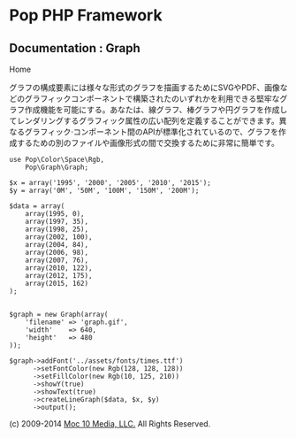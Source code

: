 Pop PHP Framework
=================

Documentation : Graph
---------------------

Home

グラフの構成要素には様々な形式のグラフを描画するためにSVGやPDF、画像などのグラフィックコンポーネントで構築されたのいずれかを利用できる堅牢なグラフ作成機能を可能にする。あなたは、線グラフ、棒グラフや円グラフを作成してレンダリングするグラフィック属性の広い配列を定義することができます。異なるグラフィック·コンポーネント間のAPIが標準化されているので、グラフを作成するための別のファイルや画像形式の間で交換するために非常に簡単です。

    use Pop\Color\Space\Rgb,
        Pop\Graph\Graph;

    $x = array('1995', '2000', '2005', '2010', '2015');
    $y = array('0M', '50M', '100M', '150M', '200M');

    $data = array(
        array(1995, 0),
        array(1997, 35),
        array(1998, 25),
        array(2002, 100),
        array(2004, 84),
        array(2006, 98),
        array(2007, 76),
        array(2010, 122),
        array(2012, 175),
        array(2015, 162)
    );


    $graph = new Graph(array(
        'filename' => 'graph.gif',
        'width'    => 640,
        'height'   => 480
    ));

    $graph->addFont('../assets/fonts/times.ttf')
          ->setFontColor(new Rgb(128, 128, 128))
          ->setFillColor(new Rgb(10, 125, 210))
          ->showY(true)
          ->showText(true)
          ->createLineGraph($data, $x, $y)
          ->output();

\(c) 2009-2014 [Moc 10 Media, LLC.](http://www.moc10media.com) All
Rights Reserved.
